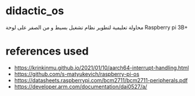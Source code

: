 # didactic_os
محاولة تعليمية لتطوير نظام تشغيل بسيط و من الصفر على لوحة 
Raspberry pi 3B+


# references used
- https://krinkinmu.github.io/2021/01/10/aarch64-interrupt-handling.html
- https://github.com/s-matyukevich/raspberry-pi-os
- https://datasheets.raspberrypi.com/bcm2711/bcm2711-peripherals.pdf
- https://developer.arm.com/documentation/dai0527/a/